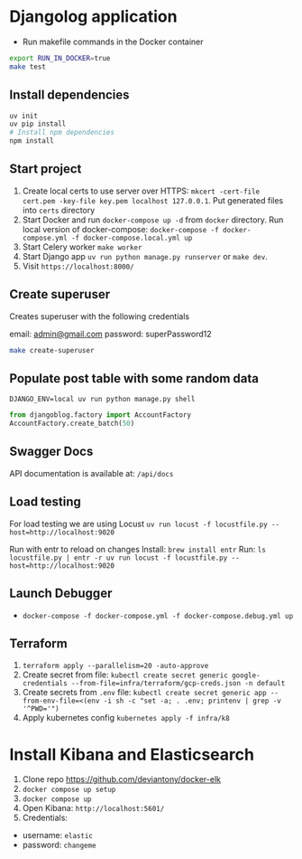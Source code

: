 # Djangolog application

- Run makefile commands in the Docker container
```bash
export RUN_IN_DOCKER=true
make test
```


## Install dependencies

```bash
uv init
uv pip install
# Install npm dependencies
npm install
```

## Start project

1. Create local certs to use server over HTTPS: `mkcert -cert-file cert.pem -key-file key.pem localhost 127.0.0.1`. Put generated files into `certs` directory
2. Start Docker and run `docker-compose up -d` from `docker` directory. Run local version of docker-compose: `docker-compose -f docker-compose.yml -f docker-compose.local.yml up`
3. Start Celery worker `make worker`
4. Start Django app `uv run python manage.py runserver` or `make dev`.
5. Visit `https://localhost:8000/`

## Create superuser

Creates superuser with the following credentials

email: admin@gmail.com
password: superPassword12

```bash
make create-superuser
```

## Populate post table with some random data

`DJANGO_ENV=local uv run python manage.py shell`

```python
from djangoblog.factory import AccountFactory
AccountFactory.create_batch(50)
```

## Swagger Docs

API documentation is available at: `/api/docs`

## Load testing

For load testing we are using Locust
`uv run locust -f locustfile.py --host=http://localhost:9020`

Run with entr to reload on changes
Install: `brew install entr`
Run: `ls locustfile.py | entr -r uv run locust -f locustfile.py --host=http://localhost:9020`

## Launch Debugger

- `docker-compose -f docker-compose.yml -f docker-compose.debug.yml up`

## Terraform

1. `terraform apply --parallelism=20 -auto-approve`
2. Create secret from file: `kubectl create secret generic google-credentials --from-file=infra/terraform/gcp-creds.json -n default`
3. Create secrets from `.env` file: `kubectl create secret generic app --from-env-file=<(env -i sh -c "set -a; . .env; printenv | grep -v '^PWD='")`
4. Apply kubernetes config `kubernetes apply -f infra/k8`


# Install Kibana and Elasticsearch

1. Clone repo https://github.com/deviantony/docker-elk
2. `docker compose up setup`
3. `docker compose up`
4. Open Kibana: `http://localhost:5601/`
5. Credentials:
  - username: `elastic`
  - password: `changeme`
